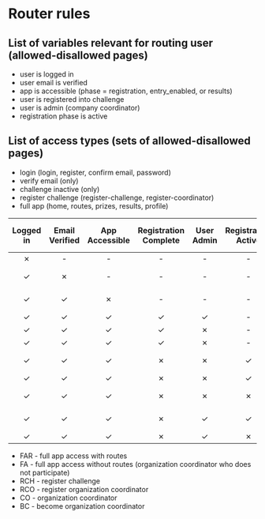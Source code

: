 # Router rules

## List of variables relevant for routing user (allowed-disallowed pages)

- user is logged in
- user email is verified
- app is accessible (phase = registration, entry_enabled, or results)
- user is registered into challenge
- user is admin (company coordinator)
- registration phase is active

## List of access types (sets of allowed-disallowed pages)

- login (login, register, confirm email, password)
- verify email (only)
- challenge inactive (only)
- register challenge (register-challenge, register-coordinator)
- full app (home, routes, prizes, results, profile)

| Logged in | Email Verified | App Accessible | Registration Complete | User Admin | Registration Active | Org has Admin |       Access       |
| :-------: | :------------: | :------------: | :-------------------: | :--------: | :-----------------: | :-----------: | :----------------: |
|     ✗     |       -        |       -        |           -           |     -      |          -          |       -       |       login        |
|     ✓     |       ✗        |       -        |           -           |     -      |          -          |       -       |    verify email    |
|     ✓     |       ✓        |       ✗        |           -           |     -      |          -          |       -       | challenge inactive |
|     ✓     |       ✓        |       ✓        |           ✓           |     ✓      |          -          |       -       |      FAR + CO      |
|     ✓     |       ✓        |       ✓        |           ✓           |     ✗      |          -          |       ✗       |      FAR + BC      |
|     ✓     |       ✓        |       ✓        |           ✓           |     ✗      |          -          |       ✓       |        FAR         |
|     ✓     |       ✓        |       ✓        |           ✗           |     ✗      |          ✓          |       ✗       |     RCH + RCO      |
|     ✓     |       ✓        |       ✓        |           ✗           |     ✗      |          ✓          |       ✓       |        RCH         |
|     ✓     |       ✓        |       ✓        |           ✗           |     ✗      |          ✗          |       -       | challenge inactive |
|     ✓     |       ✓        |       ✓        |           ✗           |     ✓      |          ✓          |       -       |   FA + CO + RCH    |
|     ✓     |       ✓        |       ✓        |           ✗           |     ✓      |          ✗          |       -       |      FA + CO       |

- FAR - full app access with routes
- FA - full app access without routes (organization coordinator who does not participate)
- RCH - register challenge
- RCO - register organization coordinator
- CO - organization coordinator
- BC - become organization coordinator
